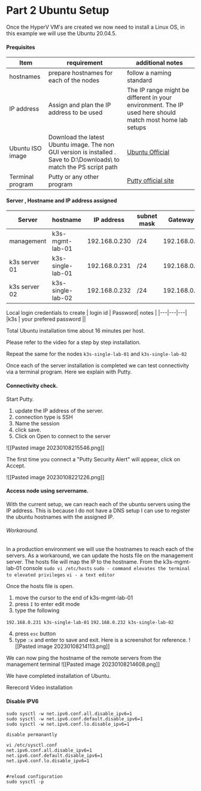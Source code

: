 # Part 2 Ubuntu Setup

Once the HyperV VM's are created we now need to install a Linux OS, in this example we will use the Ubuntu 20.04.5.

#### Prequisites

| Item | requirement| additional notes |
|---|---|---|
|hostnames |  prepare hostnames for each of the nodes | follow a naming standard |
|IP address |  Assign and plan the IP address to be used | The IP range might be different in your environment. The IP used here should match most home lab setups|
|Ubuntu ISO image  |  Download the latest Ubuntu image. The non GUI version is installed . Save to D:\Downloads\ to match the PS script path |[Ubuntu Official](https://ubuntu.com/download/server)
|Terminal program|Putty or any other program|[Putty official site](https://www.putty.org/)|


#### Server , Hostname and IP address assigned
| Server | hostname|  IP address| subnet mask | Gateway |
|---|---|---|---|---|
|management | k3s-mgmt-lab-01 | 192.168.0.230| /24 | 192.168.0.1|
|k3s server 01|k3s-single-lab-01|192.168.0.231 |/24 |192.168.0.1|
|k3s server 02|k3s-single-lab-02|192.168.0.232 |/24 |192.168.0.1|

Local login credentials to create
| login id | Password|  notes |
|---|---|---|
|k3s | your prefered password ||

Total Ubuntu installation time about 16 minutes per host.

Please refer to the video for a step by step installation.

Repeat the same for the nodes `k3s-single-lab-01` and `k3s-single-lab-02`

Once each of the server installation is completed we can test connectivity via a terminal program.
Here we explain with Putty.


#### Connectivity check.

Start Putty.
1. update the IP address of the server.
2. connection type is SSH
3. Name the session
4. click save.
5. Click on Open to connect to the server

![[Pasted image 20230108215546.png]]

The first time you connect a "Putty Security Alert" will appear, click on Accept.

![[Pasted image 20230108221226.png]]


#### Access node using servername.
With the current setup, we can reach each of the ubuntu servers using the IP address.
This is because I do not have a DNS setup I can use to register the ubuntu hostnames with the assigned IP.

###### Workaround. 
In a production environment we will use the hostnames to reach each of the servers.
As a workaround, we can update the hosts file on the management server. The hosts file will map the IP to the hostname.
From the k3s-mgmt-lab-01 console
`sudo vi /etc/hosts`
`sudo - command elevates the terminal to elevated privileges`
`vi - a text editor `

Once the hosts file is open. 
1. move the cursor to the end of k3s-mgmt-lab-01
2. press `I`  to enter edit mode
3. type the following

`192.168.0.231 k3s-single-lab-01`
`192.168.0.232 k3s-single-lab-02`

4. press `esc` button
5. type `:x` and enter to save and exit.
Here is a screenshot for reference.
![[Pasted image 20230108214113.png]]

We can now ping the hostname of the remote servers from the management terminal
![[Pasted image 20230108214608.png]]

We have completed installation of Ubuntu.


Rerecord Video installation



#### Disable IPV6

```
sudo sysctl -w net.ipv6.conf.all.disable_ipv6=1
sudo sysctl -w net.ipv6.conf.default.disable_ipv6=1
sudo sysctl -w net.ipv6.conf.lo.disable_ipv6=1
```

```
disable permanantly

vi /etc/sysctl.conf
net.ipv6.conf.all.disable_ipv6=1
net.ipv6.conf.default.disable_ipv6=1
net.ipv6.conf.lo.disable_ipv6=1


```


```
#reload configuration
sudo sysctl -p
```

